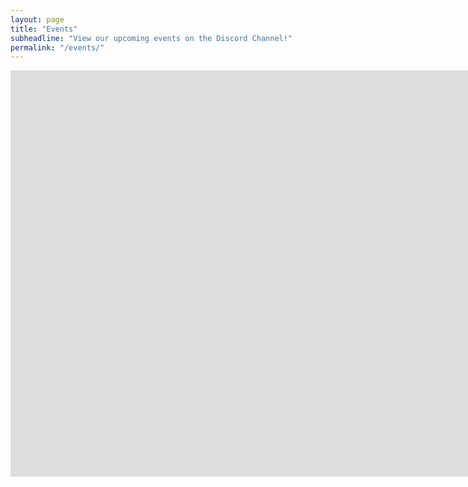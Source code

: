 ```yaml
---
layout: page
title: "Events"
subheadline: "View our upcoming events on the Discord Channel!"
permalink: "/events/"
---
```


<iframe src="https://titanembeds.com/embed/613860046492925992?defaultchannel=636741947767390228" height="650 px" width="800%" frameborder="0"></iframe>
